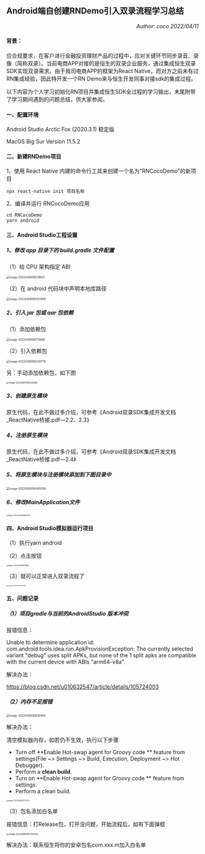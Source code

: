 ## Android端自创建RNDemo引入双录流程学习总结

<p style="text-align: right; font-style: italic">Author: coco  2022/04/11</p>



#### 背景：

应合规要求，在客户进行金融投资理财产品的过程中，应对关键环节同步录音、录像（简称双录）。当前电商APP对接的是恒生的双录企业服务，通过集成恒生双录SDK实现双录需求。由于我司电商APP的框架为React Native，而对方之前未有过RN集成经验，因此特开发一个RN Demo来与恒生开发同事对接sdk的集成过程。



以下内容为个人学习初始化RN项目并集成恒生SDK全过程的学习输出，末尾附带了学习期间遇到的问题总结，供大家参阅。





#### 一、配置环境

Android Studio Arctic Fox (2020.3.1) 稳定版 

MacOS Big Sur Version 11.5.2





#### 二、新建RNDemo项目

1、使用 React Native 内建的命令行工具来创建一个名为"RNCocoDemo"的新项目

```shell
npx react-native init 项目名称
```

2、编译并运行 RNCocoDemo应用

```shell
cd RNCocoDemo
yarn android
```





#### 三、Android Studio工程设置

##### 1、修改 app 目录下的 build.gradle 文件配置

（1）给 CPU 架构指定 ABI

<img src="/Users/anrui/Library/Application Support/typora-user-images/image-20220406185218821.png" alt="image-20220406185218821" style="zoom:50%;" />

（2）在 android 代码块中声明本地库路径

<img src="/Users/anrui/Library/Application Support/typora-user-images/image-20220406185303950.png" alt="image-20220406185303950" style="zoom:50%;" />



##### 2、引入 jar 包或 aar 包依赖

（1）添加依赖包

<img src="/Users/anrui/Library/Application Support/typora-user-images/image-20220406185715660.png" alt="image-20220406185715660" style="zoom:50%;" />

（2）引入依赖包

<img src="/Users/anrui/Library/Application Support/typora-user-images/image-20220406185430778.png" alt="image-20220406185430778" style="zoom:50%;" />



另：手动添加依赖包，如下图

<img src="/Users/anrui/Library/Application Support/typora-user-images/image-20220401160204264.png" alt="image-20220401160204264" style="zoom:40%;" />



##### 3、创建原生模块

原生代码，在此不做过多介绍，可参考《Android双录SDK集成开发文档_ReactNative桥接.pdf—2.2、2.3》

##### 4、注册原生模块

原生代码，在此不做过多介绍，可参考《Android双录SDK集成开发文档_ReactNative桥接.pdf—2.4》

##### 5、将原生模块与注册模块添加到下图目录中

<img src="/Users/anrui/Library/Application Support/typora-user-images/image-20220406190455356.png" alt="image-20220406190455356" style="zoom:50%;" />

##### 6、修改MainApplication文件

<img src="/Users/anrui/Library/Application Support/typora-user-images/image-20220406190856140.png" alt="image-20220406190856140" style="zoom:30%;" />





#### 四、Android Studio模拟器运行项目

（1）执行yarn android

（2）点击按钮

<img src="/Users/anrui/Library/Application Support/typora-user-images/image-20220406191118992.png" alt="image-20220406191118992" style="zoom:30%;" />

（3）就可以正常进入双录流程了

<img src="/Users/anrui/Library/Application Support/typora-user-images/image-20220331154708037.png" alt="image-20220331154708037" style="zoom:25%;" />





#### 五、问题记录

#####  （1）项目gradle与当前的AndroidStudio 版本冲突

报错信息：

Unable to determine application id: com.android.tools.idea.run.ApkProvisionException: The currently selected variant "debug" uses split APKs, but none of the 1 split apks are compatible with the current device with ABIs "arm64-v8a".

解决办法：

https://blog.csdn.net/u010632547/article/details/105724003



##### （2）内存不足报错

<img src="/Users/anrui/Library/Application Support/typora-user-images/image-20220406191835909.png" alt="image-20220406191835909" style="zoom:50%;" />

解决办法：

清空模拟器内存，如若仍不生效，执行以下步骤

- Turn off **Enable Hot-swap agent for Groovy code ** feature from settings(File ~> Settings ~> Build, Execution, Deployment ~> Hot Debugger).
- Perform a **clean build**.
- Turn on **Enable Hot-swap agent for Groovy code ** feature from settings.
- Perform a clean build.

<img src="/Users/anrui/Library/Application Support/typora-user-images/image-20220406192331515.png" alt="image-20220406192331515" style="zoom:30%;" />

（3）包名添加白名单

报错信息：打Release包，打开没问题，开始流程后，如有下面弹框

<img src="/Users/anrui/Library/Application Support/typora-user-images/image-20220406192702500.png" alt="image-20220406192702500" style="zoom:40%;" />

解决办法：联系恒生将你的安卓包名com.xxx.m加入白名单